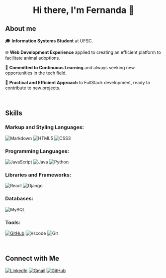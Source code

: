 <h1 align="center">Hi there, I'm Fernanda 👋</h1>


## About me

🎓 **Information Systems Student** at UFSC.

🌐 **Web Development Experience** applied to creating an efficient platform to facilitate animal adoptions.

🚀 **Committed to Continuous Learning** and always seeking new opportunities in the tech field.

💼 **Practical and Efficient Approach** to FullStack development, ready to contribute to new projects.

<br>

## Skills

### Markup and Styling Languages:
![Markdown](https://img.shields.io/badge/Markdown-000?style=for-the-badge&logo=markdown)
![HTML5](https://img.shields.io/badge/HTML5-E34F26?style=for-the-badge&logo=html5&logoColor=white)
![CSS3](https://img.shields.io/badge/CSS3-1572B6?style=for-the-badge&logo=css3&logoColor=white)

### Programming Languages:
![JavaScript](https://img.shields.io/badge/JavaScript-F7DF1E?style=for-the-badge&logo=javascript&logoColor=black)
![Java](https://img.shields.io/badge/java-%23ED8B00.svg?style=for-the-badge&logo=openjdk&logoColor=white)
![Python](https://img.shields.io/badge/python-306998?style=for-the-badge&logo=python&logoColor=ffdd54)

### Libraries and Frameworks:
![React](https://img.shields.io/badge/React-20232A?style=for-the-badge&logo=react&logoColor=61DAFB)
![Django](https://img.shields.io/badge/django-%23092E20.svg?style=for-the-badge&logo=django&logoColor=white)

### Databases:
![MySQL](https://img.shields.io/badge/MySQL-1A1A1A?style=for-the-badge&logo=mysql&logoColor=white)

### Tools:
[![GitHub](https://img.shields.io/badge/GitHub-100000?style=for-the-badge&logo=github&logoColor=white)](https://github.com/YOURUSERNAME)
![Vscode](https://img.shields.io/badge/Vscode-007ACC?style=for-the-badge&logo=visual-studio-code&logoColor=white)
![Git](https://img.shields.io/badge/GIT-E44C30?style=for-the-badge&logo=git&logoColor=white)

<br>

## Connect with Me
[![LinkedIn](https://img.shields.io/badge/linkedin-%230077B5.svg?style=for-the-badge&logo=linkedin&logoColor=white)](https://www.linkedin.com/in/fernanda-barros-girade-0ba1ab297/)
[![Gmail](https://img.shields.io/badge/Gmail-333333?style=for-the-badge&logo=gmail&logoColor=red)](mailto:ferbarrosgirade@gmail.com)
[![GitHub](https://img.shields.io/badge/GitHub-000000?style=for-the-badge&logo=github&logoColor=white)](https://github.com/nanda-bg)
